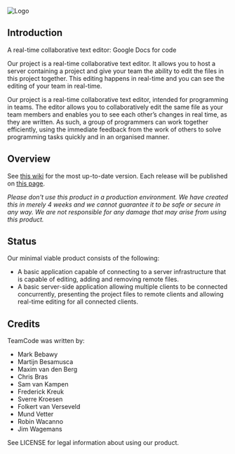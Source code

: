 ![Logo](https://i.imgur.com/Pr4SJn7.png)
## Introduction
A real-time collaborative text editor: Google Docs for code

Our project is a real-time collaborative text editor.
 It allows you to host a server containing a project and give your team the ability to edit the files in this project together.
This editing happens in real-time and you can see the editing of your team in real-time.

Our project is a real-time collaborative text editor, intended for programming in teams. The editor allows you to collaboratively edit the same file as your team members and enables you to see each other’s changes in real time, as they are written. As such, a group of programmers can work together efficiently, using the immediate feedback from the work of others to solve programming tasks quickly and in an organised manner.


## Overview

See [this wiki](https://github.com/psedit/cte/wiki) for the most up-to-date version.
Each release will be published on [this page](https://github.com/psedit/cte/releases).

*Please don't use this product in a production environment. We have created this in merely 4 weeks and we cannot guarantee it to be safe or secure in any way. We are not responsible for any damage that may arise from using this product.*

## Status

Our minimal viable product consists of the following:
* A basic application capable of connecting to a server infrastructure that is capable of editing, adding and removing remote files.
* A basic server-side application allowing multiple clients to be connected concurrently, presenting the project files to remote clients and allowing real-time editing for all connected clients.

## Credits

TeamCode was written by:
* Mark Bebawy
* Martijn Besamusca
* Maxim van den Berg
* Chris Bras
* Sam van Kampen
* Frederick Kreuk
* Sverre Kroesen
* Folkert van Verseveld
* Mund Vetter
* Robin Wacanno
* Jim Wagemans

See LICENSE for legal information about using our product.
